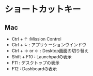 # ショートカットキー

## Mac
* Ctrl + ↑ :Mission Control
* Ctrl + ↓ : アプリケーションウインドウ
* Ctrl + →  or ←  : Desktop画面の切り替え
* Shift + F10 : Launchpadの表示
* F11 : デスクトップの表示
* F12 : Dashboardの表示
